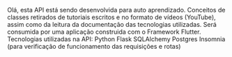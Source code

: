 Olá, esta API está sendo desenvolvida para auto aprendizado. Conceitos de classes retirados de tutoriais escritos e no formato de vídeos (YouTube), assim como da leitura da documentação das tecnologias utilizadas.
Será consumida por uma aplicação construida com o Framework Flutter.
Tecnologias utilizadas na API:
  Python
  Flask
  SQLAlchemy
  Postgres
  Insomnia (para verificação de funcionamento das requisições e rotas)
